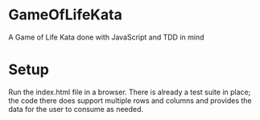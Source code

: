 # GameOfLifeKata
A Game of Life Kata done with JavaScript and TDD in mind

# Setup
Run the index.html file in a browser. There is already a test suite in place; the code there does support multiple rows and columns and provides the data for the user to consume as needed.

